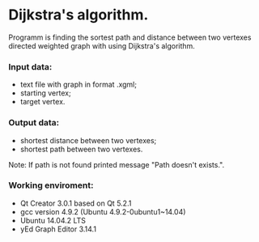 # Dijkstra's algorithm.
Programm is finding the sortest path and distance between two vertexes
directed weighted graph with using Dijkstra's algorithm.

### Input data:
* text file with graph in format .xgml;
* starting vertex;
* target vertex.

### Output data:
* shortest distance between two vertexes;
* shortest path between two vertexes.

Note: If path is not found printed message "Path doesn't exists.".

### Working enviroment:

 * Qt Creator 3.0.1 based on Qt 5.2.1
 * gcc version 4.9.2 (Ubuntu 4.9.2-0ubuntu1~14.04)
 * Ubuntu 14.04.2 LTS
 * yEd Graph Editor 3.14.1
